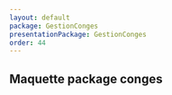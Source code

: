 ```yaml
---
layout: default
package: GestionConges
presentationPackage: GestionConges
order: 44
---
```


## Maquette package conges

<!-- new slide -->